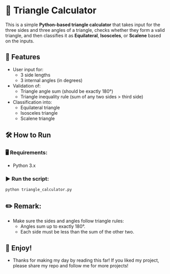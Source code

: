 # 📐 Triangle Calculator

This is a simple **Python-based triangle calculator** that takes input for the three sides and three angles of a triangle, checks whether they form a valid triangle, and then classifies it as **Equilateral**, **Isosceles**, or **Scalene** based on the inputs.


## 📌 Features

- User input for:
  - 3 side lengths
  - 3 internal angles (in degrees)
- Validation of:
  - Triangle angle sum (should be exactly 180°)
  - Triangle inequality rule (sum of any two sides > third side)
- Classification into:
  - Equilateral triangle
  - Isosceles triangle
  - Scalene triangle


## 🛠 How to Run

### 🖥 Requirements:
- Python 3.x

### ▶️ Run the script:
```bash
python triangle_calculator.py
```

## ✏️ Remark:
- Make sure the sides and angles follow triangle rules:
  - Angles sum up to exactly 180°.
  - Each side must be less than the sum of the other two.

## 🌱 Enjoy!
- Thanks for making my day by reading this far! If you liked my project, please share my repo and follow me for more projects!
